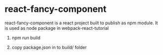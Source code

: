 # react-fancy-component
react-fancy-component is a react project built to publish as npm module. It is used as node package in webpack-react-tutorial


1. npm run build

2. copy package.json in to build/ folder

